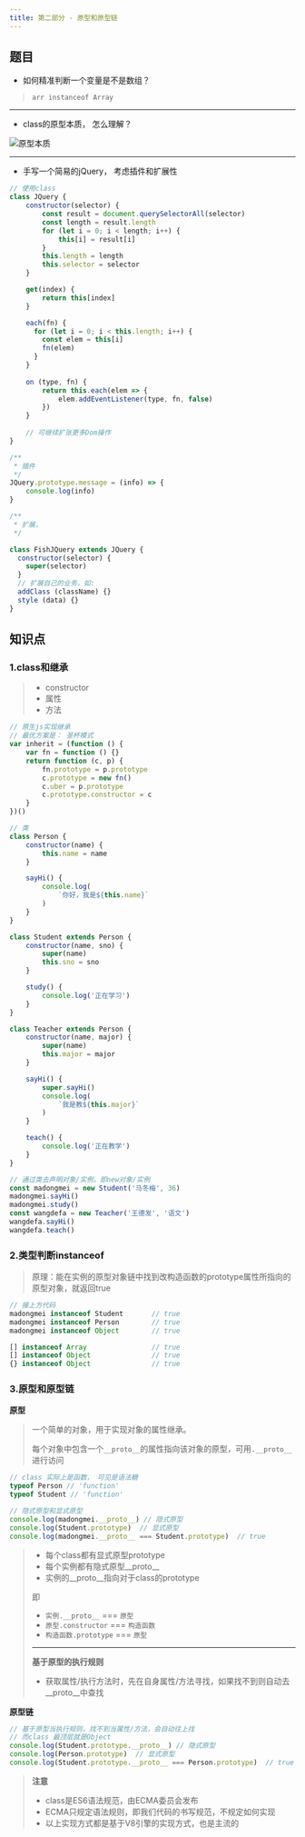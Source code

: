 ```yaml
---
title: 第二部分 - 原型和原型链
---
```


## 题目

* 如何精准判断一个变量是不是数组？

> `arr instanceof Array`
---

* class的原型本质， 怎么理解？

![原型本质](../../../image/prototype.jpg)

---

* 手写一个简易的jQuery， 考虑插件和扩展性

```javascript
// 使用class
class JQuery {
    constructor(selector) {
        const result = document.querySelectorAll(selector)
        const length = result.length
        for (let i = 0; i < length; i++) {
            this[i] = result[i]
        }
        this.length = length
        this.selector = selector
    }

    get(index) {
        return this[index]
    }

    each(fn) {
      for (let i = 0; i < this.length; i++) {
        const elem = this[i]
        fn(elem)
      }
    }
    
    on (type, fn) {
        return this.each(elem => {
            elem.addEventListener(type, fn, false)
        })
    }
    
    // 可继续扩张更多Dom操作
}

/**
 * 插件
 */
JQuery.prototype.message = (info) => {
    console.log(info)
}

/**
 * 扩展，
 */

class FishJQuery extends JQuery {
  constructor(selector) {
    super(selector)
  }
  // 扩展自己的业务，如:
  addClass (className) {}
  style (data) {}
}
```

## 知识点

### **1.class和继承**

> * constructor
> * 属性
> * 方法

```javascript
// 原生js实现继承
// 最优方案是： 圣杯模式
var inherit = (function () {
    var fn = function () {}
    return function (c, p) {
        fn.prototype = p.prototype
        c.prototype = new fn()
        c.uber = p.prototype
        c.prototype.constructor = c
    }
})()
```

```javascript
// 类
class Person {
    constructor(name) {
        this.name = name
    }

    sayHi() {
        console.log(
            `你好，我是${this.name}`
        )
    }
}

class Student extends Person {
    constructor(name, sno) {
        super(name)
        this.sno = sno
    }

    study() {
        console.log('正在学习')
    }
}

class Teacher extends Person {
    constructor(name, major) {
        super(name)
        this.major = major
    }

    sayHi() {
        super.sayHi()
        console.log(
            `我是教${this.major}`
        )
    }

    teach() {
        console.log('正在教学')
    }
}

// 通过类去声明对象/实例，即new对象/实例
const madongmei = new Student('马冬梅', 36)
madongmei.sayHi()
madongmei.study()
const wangdefa = new Teacher('王德发', '语文')
wangdefa.sayHi()
wangdefa.teach()
```

### **2.类型判断instanceof**
> 原理：能在实例的原型对象链中找到改构造函数的prototype属性所指向的原型对象，就返回true

```javascript
// 接上方代码
madongmei instanceof Student       // true
madongmei instanceof Person        // true
madongmei instanceof Object        // true

[] instanceof Array                // true
[] instanceof Object               // true
{} instanceof Object               // true
```

### **3.原型和原型链**

**原型**
> 一个简单的对象，用于实现对象的属性继承。 
> 
> 每个对象中包含一个`__proto__`的属性指向该对象的原型，可用`.__proto__`进行访问

```javascript
// class 实际上是函数， 可见是语法糖
typeof Person // 'function'
typeof Student // 'function'

// 隐式原型和显式原型
console.log(madongmei.__proto__) // 隐式原型
console.log(Student.prototype)  // 显式原型
console.log(madongmei.__proto__ === Student.prototype)  // true
```

> * 每个class都有显式原型prototype
> * 每个实例都有隐式原型__proto__
> * 实例的__proto__指向对于class的prototype
> 
> 即
> 
> * `实例.__proto__` === `原型`
> * `原型.constructor` === `构造函数`
> * `构造函数.prototype` === `原型`
> ---
> **基于原型的执行规则**
> * 获取属性/执行方法时，先在自身属性/方法寻找，如果找不到则自动去__proto__中查找

**原型链**

```javascript
// 基于原型当执行规则，找不到当属性/方法，会自动往上找
// 而class 最顶层就是Object
console.log(Student.prototype.__proto__) // 隐式原型
console.log(Person.prototype)  // 显式原型
console.log(Student.prototype.__proto__ === Person.prototype)  // true
```

> **注意**
> * class是ES6语法规范，由ECMA委员会发布
> * ECMA只规定语法规则，即我们代码的书写规范，不规定如何实现
> * 以上实现方式都是基于V8引擎的实现方式，也是主流的